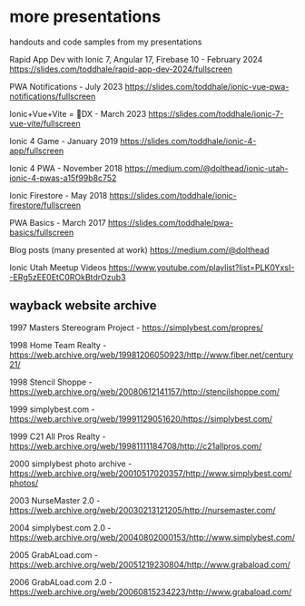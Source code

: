# more presentations
handouts and code samples from my presentations

Rapid App Dev with Ionic 7, Angular 17, Firebase 10 - February 2024 https://slides.com/toddhale/rapid-app-dev-2024/fullscreen

PWA Notifications - July 2023 https://slides.com/toddhale/ionic-vue-pwa-notifications/fullscreen

Ionic+Vue+Vite = 🚀DX - March 2023 https://slides.com/toddhale/ionic-7-vue-vite/fullscreen

Ionic 4 Game - January 2019 https://slides.com/toddhale/ionic-4-app/fullscreen

Ionic 4 PWA - November 2018 https://medium.com/@dolthead/ionic-utah-ionic-4-pwas-a15f99b8c752

Ionic Firestore - May 2018 https://slides.com/toddhale/ionic-firestore/fullscreen

PWA Basics - March 2017 https://slides.com/toddhale/pwa-basics/fullscreen

Blog posts (many presented at work) https://medium.com/@dolthead

Ionic Utah Meetup Videos https://www.youtube.com/playlist?list=PLK0YxsI--ERg5zEE0EtC0ROkBtdrOzub3

## wayback website archive

1997 Masters Stereogram Project - https://simplybest.com/propres/

1998 Home Team Realty - https://web.archive.org/web/19981206050923/http://www.fiber.net/century21/

1998 Stencil Shoppe - https://web.archive.org/web/20080612141157/http://stencilshoppe.com/

1999 simplybest.com - https://web.archive.org/web/19991129051620/https://simplybest.com/

1999 C21 All Pros Realty - https://web.archive.org/web/19981111184708/http://c21allpros.com/

2000 simplybest photo archive - https://web.archive.org/web/20010517020357/http://www.simplybest.com/photos/

2003 NurseMaster 2.0 - https://web.archive.org/web/20030213121205/http://nursemaster.com/

2004 simplybest.com 2.0 - https://web.archive.org/web/20040802000153/http://www.simplybest.com/

2005 GrabALoad.com - https://web.archive.org/web/20051219230804/http://www.grabaload.com/

2006 GrabALoad.com 2.0 - https://web.archive.org/web/20060815234223/http://www.grabaload.com/

